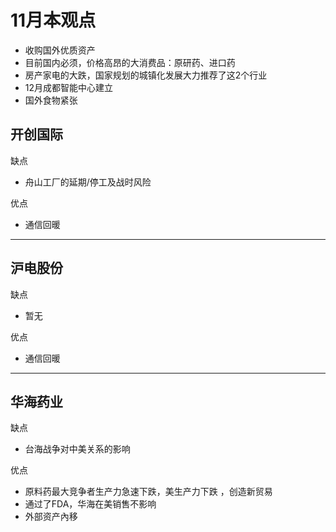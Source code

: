 # 11月本观点
* 收购国外优质资产
* 目前国内必须，价格高昂的大消费品：原研药、进口药
* 房产家电的大跌，国家规划的城镇化发展大力推荐了这2个行业
* 12月成都智能中心建立
* 国外食物紧张

## 开创国际
缺点
* 舟山工厂的延期/停工及战时风险

优点
* 通信回暖
-------------------------------
## 沪电股份
缺点
* 暂无

优点
* 通信回暖
-------------------------------
## 华海药业
缺点
* 台海战争对中美关系的影响

优点
* 原料药最大竞争者生产力急速下跌，美生产力下跌 ，创造新贸易
* 通过了FDA，华海在美销售不影响
* 外部资产內移